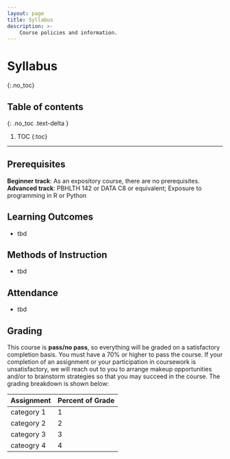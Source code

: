 ```yaml
---
layout: page
title: Syllabus
description: >-
    Course policies and information.
---
```


# Syllabus
{:.no_toc}

## Table of contents
{: .no_toc .text-delta }

1. TOC
{:toc}

---

## Prerequisites
**Beginner track**: As an expository course, there are no prerequisites.   
**Advanced track**: PBHLTH 142 or DATA C8 or equivalent; Exposure to programming in R or Python

## Learning Outcomes
* tbd

## Methods of Instruction
* tbd

## Attendance
* tbd


## Grading

This course is **pass/no pass**, so everything will be graded on a satisfactory completion basis. You must have a 70% or higher to pass the course. If your completion of an assignment or your participation in coursework is unsatisfactory, we will reach out to you to arrange makeup opportunities and/or to brainstorm strategies so that you may succeed in the course. The grading breakdown is shown below:

| Assignment          | Percent of Grade    |
| ------------------- | ------------------- | 
| category 1 | 1 |
| category 2 | 2 |
| category 3 | 3 |
| cateogry 4 | 4 |
